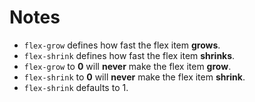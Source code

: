 # Notes

- `flex-grow` defines how fast the flex item **grows**.
- `flex-shrink` defines how fast the flex item **shrinks**.
- `flex-grow` to **0** will **never** make the flex item **grow**.
- `flex-shrink` to **0** will **never** make the flex item **shrink**.
- `flex-shrink` defaults to 1.
